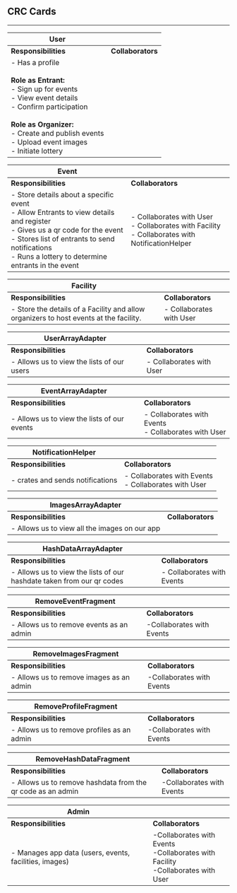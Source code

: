 ## CRC Cards
----------

| **User**              |                   | 
|-----------------------|-------------------|
| **Responsibilities**  | **Collaborators** |
| - Has a profile<br><br>**Role as Entrant:** <br> - Sign up for events <br> - View event details <br> - Confirm participation <br> <br> **Role as Organizer:** <br> - Create and publish events <br> - Upload event images <br> - Initiate lottery <br>   |


| **Event**             |                   | 
|-----------------------|-------------------|
| **Responsibilities**  | **Collaborators** |
| - Store details about a specific event <br> - Allow Entrants to view details and register <br> - Gives us a qr code for the event <br> - Stores list of entrants to send notifications <br> - Runs a lottery to determine entrants in the event | - Collaborates with User <br> - Collaborates with Facility <br> - Collaborates with NotificationHelper  |


| **Facility**          |                   | 
|-----------------------|-------------------|
| **Responsibilities**  | **Collaborators** |
| - Store the details of a Facility and allow organizers to host events at the facility.  | - Collaborates with User <br> |

| **UserArrayAdapter** |                   | 
|-----------------------|-------------------|
| **Responsibilities**  | **Collaborators** |
| - Allows us to view the lists of our users   | - Collaborates with User <br>  |


| **EventArrayAdapter**|                   | 
|-----------------------|-------------------|
| **Responsibilities**  | **Collaborators** |
| - Allows us to view the lists of our events  | - Collaborates with Events <br> - Collaborates with User  |

| **NotificationHelper**|                   | 
|-----------------------|-------------------|
| **Responsibilities**  | **Collaborators** |
| - crates and sends notifications  | - Collaborates with Events <br> - Collaborates with User  |

| **ImagesArrayAdapter**|                   | 
|-----------------------|-------------------|
| **Responsibilities**  | **Collaborators** |
| - Allows us to view all the images on our app  |  |

| **HashDataArrayAdapter**|                   | 
|-----------------------|-------------------|
| **Responsibilities**  | **Collaborators** |
| - Allows us to view the lists of our hashdate taken from our qr codes  | - Collaborates with Events <br>  |

| **RemoveEventFragment**|                   | 
|------------------------|-------------------|
| **Responsibilities**   | **Collaborators** |
| - Allows us to remove events as an admin  | -Collaborates with Events<br>  |

| **RemoveImagesFragment**|                   | 
|------------------------|-------------------|
| **Responsibilities**   | **Collaborators** |
| - Allows us to remove images as an admin  | -Collaborates with Events<br>  |

| **RemoveProfileFragment**|                   | 
|------------------------|-------------------|
| **Responsibilities**   | **Collaborators** |
| - Allows us to remove profiles as an admin  | -Collaborates with Events<br>  |

| **RemoveHashDataFragment**|                   | 
|---------------------------|-------------------|
| **Responsibilities**      | **Collaborators** |
| - Allows us to remove hashdata from the qr code as an admin  | -Collaborates with Events<br>  |

| **Admin**|                   | 
|---------------------------|-------------------|
| **Responsibilities**      | **Collaborators** |
| - Manages app data (users, events, facilities, images)  | -Collaborates with Events<br> -Collaborates with Facility<br> -Collaborates with User<br> |

